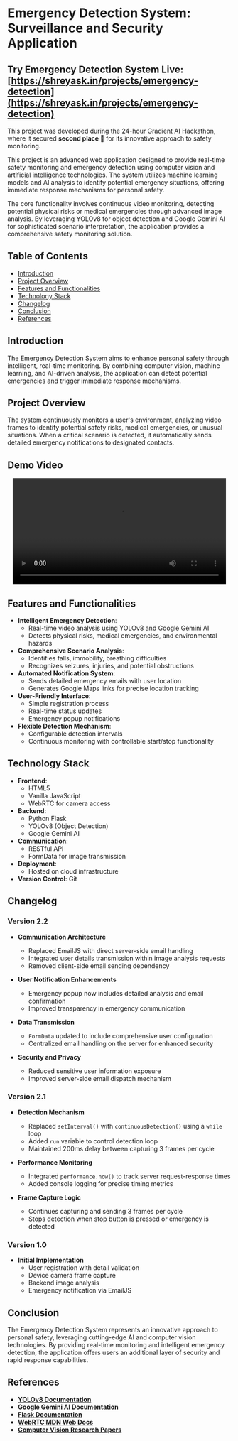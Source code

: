 # Emergency Detection System: Surveillance and Security Application

## **Try Emergency Detection System Live**: [https://shreyask.in/projects/emergency-detection](https://shreyask.in/projects/emergency-detection)

This project was developed during the 24-hour Gradient AI Hackathon, where it secured **second place 🥈** for its innovative approach to safety monitoring.  

This project is an advanced web application designed to provide real-time safety monitoring and emergency detection using computer vision and artificial intelligence technologies. The system utilizes machine learning models and AI analysis to identify potential emergency situations, offering immediate response mechanisms for personal safety.

The core functionality involves continuous video monitoring, detecting potential physical risks or medical emergencies through advanced image analysis. By leveraging YOLOv8 for object detection and Google Gemini AI for sophisticated scenario interpretation, the application provides a comprehensive safety monitoring solution.

## Table of Contents

- [Introduction](#introduction)
- [Project Overview](#project-overview)
- [Features and Functionalities](#features-and-functionalities)
- [Technology Stack](#technology-stack)
- [Changelog](#changelog)
- [Conclusion](#conclusion)
- [References](#references)

## Introduction

The Emergency Detection System aims to enhance personal safety through intelligent, real-time monitoring. By combining computer vision, machine learning, and AI-driven analysis, the application can detect potential emergencies and trigger immediate response mechanisms.

## Project Overview

The system continuously monitors a user's environment, analyzing video frames to identify potential safety risks, medical emergencies, or unusual situations. When a critical scenario is detected, it automatically sends detailed emergency notifications to designated contacts.

## Demo Video

<div align="center">
  <video controls width="480" height="auto">
    <source src="https://my-portfolio-website-s3-bucket.s3.ap-south-1.amazonaws.com/assets/Emergency_Response_System_Demo.mp4" type="video/mp4">
    Your browser does not support the video tag.
  </video>
</div>

## Features and Functionalities

- **Intelligent Emergency Detection**: 
  - Real-time video analysis using YOLOv8 and Google Gemini AI
  - Detects physical risks, medical emergencies, and environmental hazards
- **Comprehensive Scenario Analysis**:
  - Identifies falls, immobility, breathing difficulties
  - Recognizes seizures, injuries, and potential obstructions
- **Automated Notification System**:
  - Sends detailed emergency emails with user location
  - Generates Google Maps links for precise location tracking
- **User-Friendly Interface**:
  - Simple registration process
  - Real-time status updates
  - Emergency popup notifications
- **Flexible Detection Mechanism**:
  - Configurable detection intervals
  - Continuous monitoring with controllable start/stop functionality

## Technology Stack

- **Frontend**: 
  - HTML5
  - Vanilla JavaScript
  - WebRTC for camera access
- **Backend**:
  - Python Flask
  - YOLOv8 (Object Detection)
  - Google Gemini AI
- **Communication**:
  - RESTful API
  - FormData for image transmission
- **Deployment**:
  - Hosted on cloud infrastructure
- **Version Control**: Git

## Changelog

### **Version 2.2**  
- **Communication Architecture**  
  - Replaced EmailJS with direct server-side email handling
  - Integrated user details transmission within image analysis requests
  - Removed client-side email sending dependency

- **User Notification Enhancements**  
  - Emergency popup now includes detailed analysis and email confirmation
  - Improved transparency in emergency communication

- **Data Transmission**  
  - `FormData` updated to include comprehensive user configuration
  - Centralized email handling on the server for enhanced security

- **Security and Privacy**  
  - Reduced sensitive user information exposure
  - Improved server-side email dispatch mechanism

### **Version 2.1**  
- **Detection Mechanism**  
  - Replaced `setInterval()` with `continuousDetection()` using a `while` loop
  - Added `run` variable to control detection loop
  - Maintained 200ms delay between capturing 3 frames per cycle

- **Performance Monitoring**  
  - Integrated `performance.now()` to track server request-response times
  - Added console logging for precise timing metrics

- **Frame Capture Logic**  
  - Continues capturing and sending 3 frames per cycle
  - Stops detection when stop button is pressed or emergency is detected

### **Version 1.0**  
- **Initial Implementation**  
  - User registration with detail validation  
  - Device camera frame capture  
  - Backend image analysis  
  - Emergency notification via EmailJS  

## Conclusion

The Emergency Detection System represents an innovative approach to personal safety, leveraging cutting-edge AI and computer vision technologies. By providing real-time monitoring and intelligent emergency detection, the application offers users an additional layer of security and rapid response capabilities.

## References

- **[YOLOv8 Documentation](https://docs.ultralytics.com/)**
- **[Google Gemini AI Documentation](https://ai.google.dev/tutorials)**
- **[Flask Documentation](https://flask.palletsprojects.com/)**
- **[WebRTC MDN Web Docs](https://developer.mozilla.org/en-US/docs/Web/API/WebRTC_API)**
- **[Computer Vision Research Papers](https://arxiv.org/list/cs.CV/recent)**
